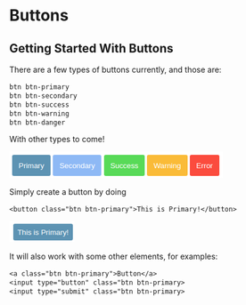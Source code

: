 # Buttons

## Getting Started With Buttons

There are a few types of buttons currently, and those are:

```
btn btn-primary
btn btn-secondary
btn btn-success
btn btn-warning
btn btn-danger
```

With other types to come!

![This is what they look like currently.](../.gitbook/assets/image%20%281%29.png)

Simply create a button by doing

```markup
<button class="btn btn-primary">This is Primary!</button> 
```

![](../.gitbook/assets/image%20%284%29.png)

It will also work with some other elements, for examples:

```markup
<a class="btn btn-primary">Button</a>
<input type="button" class="btn btn-primary>
<input type="submit" class="btn btn-primary>
```

